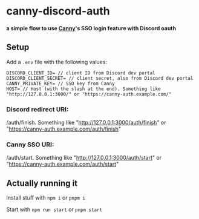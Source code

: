 # canny-discord-auth
#### a simple flow to use [Canny](https://canny.io)'s SSO login feature with Discord oauth

## Setup
Add a `.env` file with the following values:
```shell
DISCORD_CLIENT_ID= // client ID from Discord dev portal
DISCORD_CLIENT_SECRET= // client secret, also from Discord dev portal
CANNY_PRIVATE_KEY= // SSO key from Canny
HOST= // Host (with the slash at the end). Something like "http://127.0.0.1:3000/" or "https://canny-auth.example.com/"
```

### Discord redirect URI:
/auth/finish. Something like "http://127.0.0.1:3000/auth/finish" or "https://canny-auth.example.com/auth/finish"

### Canny SSO URI:
/auth/start. Something like "http://127.0.0.1:3000/auth/start" or "https://canny-auth.example.com/auth/start"

## Actually running it
Install stuff with `npm i` or `pnpm i`

Start with `npm run start` or `pnpm start`
